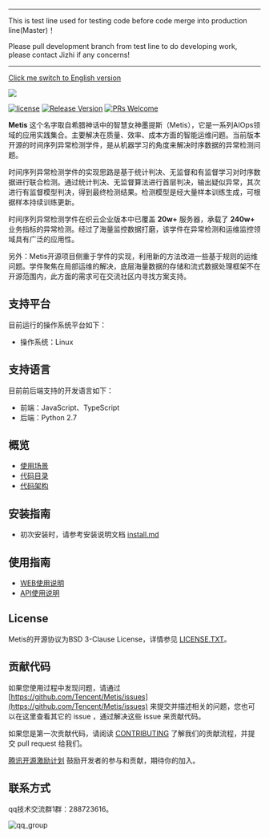 
*************************************************************************************************************************
This is test line used for testing code before code merge into production line(Master)！

Please pull development branch from test line to do developing work, please contact Jizhi if any concerns!

*************************************************************************************************************************


[Click me switch to English version](README.en.md)

![](docs/images/Metis_logo.png)

[![license](http://img.shields.io/badge/license-BSD3-blue.svg)](https://github.com/tencent/Metis/master/LICENSE.TXT)
[![Release Version](https://img.shields.io/badge/release-0.2.0-red.svg)](https://github.com/tencent/Metis/releases)
[![PRs Welcome](https://img.shields.io/badge/PRs-welcome-brightgreen.svg)](https://github.com/tencent/Metis/pulls)

**Metis** 这个名字取自希腊神话中的智慧女神墨提斯（Metis），它是一系列AIOps领域的应用实践集合。主要解决在质量、效率、成本方面的智能运维问题。当前版本开源的时间序列异常检测学件，是从机器学习的角度来解决时序数据的异常检测问题。

时间序列异常检测学件的实现思路是基于统计判决、无监督和有监督学习对时序数据进行联合检测。通过统计判决、无监督算法进行首层判决，输出疑似异常，其次进行有监督模型判决，得到最终检测结果。检测模型是经大量样本训练生成，可根据样本持续训练更新。

时间序列异常检测学件在织云企业版本中已覆盖 **20w+** 服务器，承载了 **240w+** 业务指标的异常检测。经过了海量监控数据打磨，该学件在异常检测和运维监控领域具有广泛的应用性。

另外：Metis开源项目侧重于学件的实现，利用新的方法改进一些基于规则的运维问题。学件聚焦在局部运维的解决，底层海量数据的存储和流式数据处理框架不在开源范围内，此方面的需求可在交流社区内寻找方案支持。

## 支持平台

目前运行的操作系统平台如下：

- 操作系统：Linux

## 支持语言

目前前后端支持的开发语言如下：

- 前端：JavaScript、TypeScript
- 后端：Python 2.7

## 概览

* [使用场景](docs/usecase.md)
* [代码目录](docs/code_framework.md)
* [代码架构](docs/architecture.md)

## 安装指南

* 初次安装时，请参考安装说明文档 [install.md](docs/install.md)

## 使用指南

* [WEB使用说明](docs/web_userguide.md)
* [API使用说明](docs/api_userguide.md)

## License

Metis的开源协议为BSD 3-Clause License，详情参见 [LICENSE.TXT](LICENSE.TXT)。

## 贡献代码

如果您使用过程中发现问题，请通过 [https://github.com/Tencent/Metis/issues](https://github.com/Tencent/Metis/issues) 来提交并描述相关的问题，您也可以在这里查看其它的 issue ，通过解决这些 issue 来贡献代码。

如果您是第一次贡献代码，请阅读 [CONTRIBUTING](CONTRIBUTING.md) 了解我们的贡献流程，并提交 pull request 给我们。

[腾讯开源激励计划](https://opensource.tencent.com/contribution) 鼓励开发者的参与和贡献，期待你的加入。

## 联系方式

qq技术交流群1群：288723616。

![qq_group](docs/images/qq_group.png)

